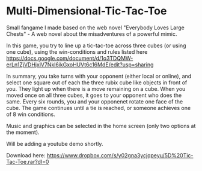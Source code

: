 # Multi-Dimensional-Tic-Tac-Toe

Small fangame I made based on the web novel "Everybody Loves Large Chests" - A web novel about the misadventures of a powerful mimic.

In this game, you try to line up a tic-tac-toe across three cubes (or using one cube), using the win-conditions and rules listed here https://docs.google.com/document/d/1o3TDQMW-erLn1ZjVDHjxlV7Nkl6ikGxoHUVt6c16MdE/edit?usp=sharing

In summary, you take turns with your opponent (either local or online), and select one square out of each the three rubix cube like objects in front of you. They light up when there is a move remaining on a cube. When you moved once on all three cubes, it goes to your opponent who does the same. Every six rounds, you and your opponenet rotate one face of the cube. The game continues until a tie is reached, or someone achieves one of 8 win conditions. 

Music and graphics can be selected in the home screen (only two options at the moment). 

Will be adding a youtube demo shortly.

Download here:
https://www.dropbox.com/s/y02gna3ycjqpeyu/5D%20Tic-Tac-Toe.rar?dl=0
